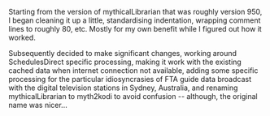 
Starting from the version of mythicalLibrarian that was roughly version 950, 
I began cleaning it up a little, standardising indentation, wrapping comment
lines to roughly 80, etc. Mostly for my own benefit while I figured out how it 
worked.

Subsequently decided to make significant changes, working around SchedulesDirect 
specific processing, making it work with the existing cached data when internet 
connection not available, adding some specific processing for the particular 
idiosyncrasies of FTA guide data broadcast with the digital television stations
in Sydney, Australia, and renaming mythicalLibrarian to myth2kodi to avoid 
confusion -- although, the original name was nicer...


